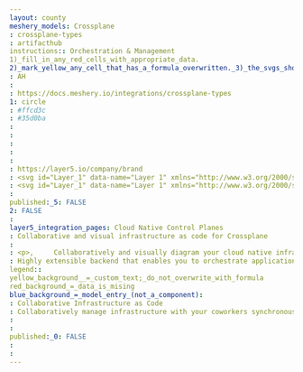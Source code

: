 ```yaml
---
layout: county 
meshery_models: Crossplane
: crossplane-types
: artifacthub
instructions:: Orchestration & Management
1)_fill_in_any_red_cells_with_appropriate_data.
2)_mark_yellow_any_cell_that_has_a_formula_overwritten._3)_the_svgs_shouldn't_have_xml_header_they_are_added_programmatically_through_workflows: Scheduling & Orchestration
: AH
: 
: https://docs.meshery.io/integrations/crossplane-types
1: circle
: #ffcd3c
: #35d0ba
: 
: 
: 
: 
: 
: https://layer5.io/company/brand
: <svg id="Layer_1" data-name="Layer 1" xmlns="http://www.w3.org/2000/svg" xmlns:xlink="http://www.w3.org/1999/xlink" viewBox="0 0 900 900"><defs><style>.cls-1{fill:none;}.cls-2{clip-path:url(#clip-path);}.cls-3{fill:#f7d186;}.cls-4{clip-path:url(#clip-path-2);}.cls-5{isolation:isolate;}.cls-6{clip-path:url(#clip-path-3);}.cls-7{clip-path:url(#clip-path-4);}.cls-8{clip-path:url(#clip-path-5);}.cls-9{fill:#ffcd3c;}.cls-10{clip-path:url(#clip-path-7);}.cls-11{clip-path:url(#clip-path-8);}.cls-12{fill:#f3807b;}.cls-13{clip-path:url(#clip-path-11);}.cls-14{clip-path:url(#clip-path-12);}.cls-15{fill:#35d0ba;}.cls-16{clip-path:url(#clip-path-14);}.cls-17{fill:#d8ae64;}</style><clipPath id="clip-path"><path class="cls-1" d="M447.73,309.78a46.75981,46.75981,0,0,0-46.76,46.76V796.58a46.76,46.76,0,0,0,93.52,0V356.55a46.75555,46.75555,0,0,0-46.76-46.77"/></clipPath><clipPath id="clip-path-2"><path class="cls-1" d="M263.62,234.54q-.195,4.305-.2,8.68c0,3.19.07,6.35.24,9.5-.07,1.55-.24,3.08-.24,4.66V563.56c0,58.55,47.91,106.46,106.46,106.46H530.1c58.56,0,106.46-47.91,106.46-106.46V257.37c0-1.78-.18-3.51-.28-5.26.14-2.95.22-5.92.22-8.89,0-2.92-.07-5.8-.2-8.68C631.8,135.53,550.1,56.66,449.98,56.66,349.85,56.66,268.14,135.53,263.62,234.54Z"/></clipPath><clipPath id="clip-path-3"><rect class="cls-1" x="142.32001" y="97.05" width="606.10999" height="606.10997"/></clipPath><clipPath id="clip-path-4"><rect class="cls-1" x="121.45167" y="305.6912" width="654.37372" height="195.51814" transform="translate(-153.87924 435.4032) rotate(-45)"/></clipPath><clipPath id="clip-path-5"><rect class="cls-1" x="260.91" y="50.92997" width="382.11002" height="619.28997"/></clipPath><clipPath id="clip-path-7"><rect class="cls-1" x="-22.38" y="-67.66" width="639.04998" height="639.05002"/></clipPath><clipPath id="clip-path-8"><rect class="cls-1" x="-32.95044" y="128.3843" width="654.3837" height="241.17767" transform="translate(-89.86928 280.98264) rotate(-45)"/></clipPath><clipPath id="clip-path-11"><rect class="cls-1" x="280.67001" y="235.39999" width="606.11002" height="606.11002"/></clipPath><clipPath id="clip-path-12"><rect class="cls-1" x="258.77901" y="443.79101" width="654.39197" height="193.81798" transform="translate(-210.70418 572.72293) rotate(-45.00062)"/></clipPath><clipPath id="clip-path-14"><polygon class="cls-1" points="412.96 670.01 494.5 752.9 494.5 670.01 412.96 670.01"/></clipPath></defs><g class="cls-2"><rect class="cls-3" x="368.03" y="276.84" width="159.41" height="599.44003"/></g><g class="cls-4"><g class="cls-5"><g class="cls-6"><g class="cls-7"><g class="cls-8"><rect class="cls-9" x="115.65" y="70.36997" width="665.66" height="665.65997"/></g></g></g></g></g><g class="cls-4"><g class="cls-5"><g class="cls-10"><g class="cls-11"><g class="cls-8"><rect class="cls-12" x="-55.32999" y="-100.60001" width="699.14" height="699.14004"/></g></g></g></g></g><g class="cls-4"><g class="cls-5"><g class="cls-13"><g class="cls-14"><g class="cls-8"><rect class="cls-15" x="253.14" y="207.87" width="665.65999" height="665.65997"/></g></g></g></g></g><g class="cls-16"><rect class="cls-17" x="380.69" y="636.90997" width="147.02997" height="147.66998"/></g></svg>
: <svg id="Layer_1" data-name="Layer 1" xmlns="http://www.w3.org/2000/svg" viewBox="0 0 900 900"><defs><style>.cls-1{fill:#fff;}</style></defs><path class="cls-1" d="M471.22288,669.71789V790.45608c0,16.82419-10.9559,30.52608-24.40691,30.52608-13.46492,0-24.40692-13.68794-24.40692-30.52608V669.71789h48.81383M493.58075,647.36H400.03724V790.45608c0,29.21583,20.93612,52.88395,46.76478,52.88395,25.84261,0,46.76477-23.66812,46.76477-52.88395V647.36Z"/><path class="cls-1" d="M588.56,154.07853a163.28343,163.28343,0,0,1,25.82871,81.41674c.11153,2.53688.18121,5.12948.18121,7.70818,0,2.53688-.06968,5.17131-.19517,7.8615l-.05572,1.10116.05572,1.10116c.04186.64119.08363,1.26844.12549,1.90961.05573.8642.12549,1.68661.12549,2.17446v87.68922L323.736,635.93012a85.29961,85.29961,0,0,1-40.19959-72.39831V459.102L588.56,154.07853m2.2999-32.04539L262.50273,450.40425V563.5458c0,43.9631,27.01347,81.91853,65.24768,98.10154L635.64534,353.75239V257.36533c0-1.78417-.18122-3.51259-.2788-5.26888.13936-2.955.223-5.91007.223-8.893q0-4.36982-.19517-8.67a185.61592,185.61592,0,0,0-44.53447-112.50037Z"/><path class="cls-1" d="M449.04619,56.66c-100.12264,0-181.83209,78.86594-186.3483,177.87349q-.18816,4.3071-.19516,8.67c0,3.192.06967,6.3561.237,9.50629-.06968,1.56115-.237,3.0805-.237,4.65557V450.32058L590.832,121.99132A186.13267,186.13267,0,0,0,449.04619,56.66Z"/><path class="cls-1" d="M368.95361,669.99664H529.1805c58.55706,0,106.46484-47.90777,106.46484-106.45088V353.04148L327.26255,661.42427A105.43227,105.43227,0,0,0,368.95361,669.99664Z"/></svg>
: 
published:_5: FALSE
2: FALSE
: 
layer5_integration_pages: Cloud Native Control Planes
: Collaborative and visual infrastructure as code for Crossplane
: 
: <p>,     Collaboratively and visually diagram your cloud native infrastructure with GitOps-style pipeline integration. Design, test, and manage configuration your Kubernetes-based, containerized applications as a visual topology., </p>, <p>,     Looking for best practice cloud native design and deployment best practices? Choose from thousands of pre-built components in MeshMap. Choose from hundreds of ready-made design patterns by importing templates from Meshery Catalog or use our low code designer, MeshMap, to create and deploy your own cloud native infrastructure designs., </p>
: Highly extensible backend that enables you to orchestrate applications and infrastructure no matter where they run.
legend:: 
yellow_background__=_custom_text;_do_not_overwrite_with_formula
red_background_=_data_is_mising
blue_background_=_model_entry_(not_a_component): 
: Collaborative Infrastructure as Code
: Collaboratively manage infrastructure with your coworkers synchronously sharing the same designs.
: 
: 
published:_0: FALSE
: 
: 
---
```

